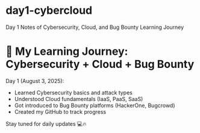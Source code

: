 # day1-cybercloud
Day 1 Notes of Cybersecurity, Cloud, and Bug Bounty Learning Journey
# 🚀 My Learning Journey: Cybersecurity + Cloud + Bug Bounty

Day 1 (August 3, 2025):

- Learned Cybersecurity basics and attack types  
- Understood Cloud fundamentals (IaaS, PaaS, SaaS)  
- Got introduced to Bug Bounty platforms (HackerOne, Bugcrowd)  
- Created my GitHub to track progress  

Stay tuned for daily updates 💻🔥  
